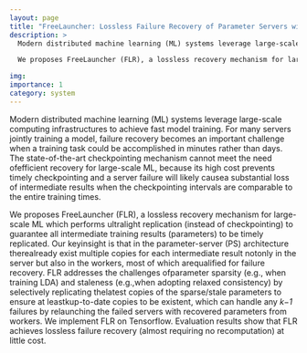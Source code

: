 ```yaml
---
layout: page
title: "FreeLauncher: Lossless Failure Recovery of Parameter Servers with Ultralight Replication"
description: >
  Modern distributed machine learning (ML) systems leverage large-scale computing infrastructures to achieve fast model training. For many servers jointly training a model, failure recovery becomes an important challenge when a training task could be accomplished in minutes rather than days. The state-of-the-art checkpointing mechanism cannot meet the need ofefficient recovery for large-scale ML, because its high cost prevents timely checkpointing and a server failure will likely causea substantial loss of intermediate results when the checkpointing intervals are comparable to the entire training times.

  We proposes FreeLauncher (FLR), a lossless recovery mechanism for large-scale ML which performs ultralight replication (instead of checkpointing) to guarantee all intermediate training results (parameters) to be timely replicated. Our keyinsight is that in the parameter-server (PS) architecture therealready exist multiple copies for each intermediate result notonly in the server but also in the workers, most of which arequalified for failure recovery. FLR addresses the challenges ofparameter sparsity (e.g., when training LDA) and staleness (e.g.,when adopting relaxed consistency) by selectively replicating thelatest copies of the sparse/stale parameters to ensure at leastkup-to-date copies to be existent, which can handle any *k−1* failures by relaunching the failed servers with recovered parameters from workers. We implement FLR on Tensorflow. Evaluation results show that FLR achieves lossless failure recovery (almost requiring no recomputation) at little cost.

img: 
importance: 1
category: system
---
```


Modern distributed machine learning (ML) systems leverage large-scale computing infrastructures to achieve fast model training. For many servers jointly training a model, failure recovery becomes an important challenge when a training task could be accomplished in minutes rather than days. The state-of-the-art checkpointing mechanism cannot meet the need ofefficient recovery for large-scale ML, because its high cost prevents timely checkpointing and a server failure will likely causea substantial loss of intermediate results when the checkpointing intervals are comparable to the entire training times.

We proposes FreeLauncher (FLR), a lossless recovery mechanism for large-scale ML which performs ultralight replication (instead of checkpointing) to guarantee all intermediate training results (parameters) to be timely replicated. Our keyinsight is that in the parameter-server (PS) architecture therealready exist multiple copies for each intermediate result notonly in the server but also in the workers, most of which arequalified for failure recovery. FLR addresses the challenges ofparameter sparsity (e.g., when training LDA) and staleness (e.g.,when adopting relaxed consistency) by selectively replicating thelatest copies of the sparse/stale parameters to ensure at leastkup-to-date copies to be existent, which can handle any *k−1* failures by relaunching the failed servers with recovered parameters from workers. We implement FLR on Tensorflow. Evaluation results show that FLR achieves lossless failure recovery (almost requiring no recomputation) at little cost.
